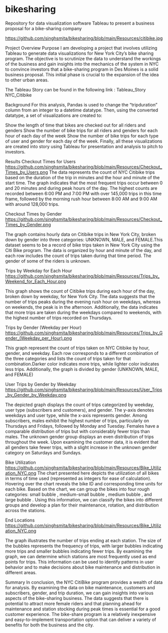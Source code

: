 # bikesharing
Repository for data visualization software  Tableau to present a business proposal for a bike-sharing company

https://github.com/singhsmita/bikesharing/blob/main/Resources/citibike.jpg

Project Overview
Purpose
I am developing a project that involves utilizing Tableau to generate data visualizations for New York City’s bike sharing program. The objective is to scrutinize the data to understand the workings of the business and gain insights into the mechanics of the system in NYC to convince investors that a bike-sharing program in Des Moines is a solid business proposal. This initial phase is crucial to the expansion of the idea to other urban areas.

The Tableau Story can be found in the following link : Tableau_Story NYC_Citibike

Background
For this analysis, Pandas is used to change the “tripduration” column from an integer to a datetime datatype. Then, using the converted datatype, a set of visualizations are created to:

Show the length of time that bikes are checked out for all riders and genders
Show the number of bike trips for all riders and genders for each hour of each day of the week
Show the number of bike trips for each type of user and gender for each day of the week.
Finally, all these visualizations are created into story using Tableau for presentation and analysis to pitch to investors.

Results
Checkout Times for Users
https://github.com/singhsmita/bikesharing/blob/main/Resources/Checkout_Times_by_Users.png
The data represents the count of NYC Citibike trips based on the duration of the trip in minutes and the hour and minute of the start time. The graph indicates that the most frequent trips occur between 0 and 20 minutes and during peak hours of the day. The highest counts are recorded between 6:00 PM and 7:00 PM with over 145,000 trips in this time frame, followed by the morning rush hour between 8:00 AM and 9:00 AM with around 128,000 trips.

Checkout Times by Gender
https://github.com/singhsmita/bikesharing/blob/main/Resources/Checkout_Times_by_Gender.png

The graph contains hourly data on Citibike trips in New York City, broken down by gender into three categories: UNKNOWN, MALE, and FEMALE.This dataset seems to be a record of bike trips taken in New York City using the Citi Bike program. The data is organized by hour and minute of the day, and each row includes the count of trips taken during that time period. The gender of some of the riders is unknown.

Trips by Weekday for Each Hour
https://github.com/singhsmita/bikesharing/blob/main/Resources/Trips_by_Weekend_for_Each_Hour.png

This graph shows the count of Citibike trips during each hour of the day, broken down by weekday, for New York City. The data suggests that the number of trips peaks during the evening rush hour on weekdays, whereas on weekends, the peak is in the afternoon. Additionally, the data indicates that more trips are taken during the weekdays compared to weekends, with the highest number of trips recorded on Thursdays.

Trips by Gender (Weekday per Hour)
https://github.com/singhsmita/bikesharing/blob/main/Resources/Trips_by_Gender_(Weekday_per_Hour).png

This graph represent the count of trips taken on NYC Citibike by hour, gender, and weekday. Each row corresponds to a different combination of the three categories and lists the count of trips taken for that combination.Darker color indicates more trips, while lighter color indicates less trips. Additionally, the graph is divided by gender (UNKNOWN, MALE, and FEMALE)

User Trips by Gender by Weekday
https://github.com/singhsmita/bikesharing/blob/main/Resources/User_Trips_by_Gender_by_Weekday.png

The depicted graph displays the count of trips categorized by weekday, user type (subscribers and customers), and gender. The y-axis denotes weekdays and user type, while the x-axis represents gender. Among subscribers, males exhibit the highest number of trips, particularly on Thursdays and Fridays, followed by Monday and Tuesday. Females have a comparable distribution of trips but with considerably fewer trips than males. The unknown gender group displays an even distribution of trips throughout the week. Upon examining the customer data, it is evident that all genders take fewer trips, with a slight increase in the unknown gender category on Saturdays and Sundays.

Bike Utilization
https://github.com/singhsmita/bikesharing/blob/main/Resources/Bike_Utilization_NYC.png
The chart presented here depicts the utilization of all bikes in terms of time used (represented as integers for ease of calculation). Hovering over the chart reveals the bike ID and corresponding time units for each bike. Based on the chart, we can group the bikes into four rough categories: small bubble , medium-small bubble , medium bubble , and large bubble . Using this information, we can classify the bikes into different groups and develop a plan for their maintenance, rotation, and distribution across the stations.

End Locations
https://github.com/singhsmita/bikesharing/blob/main/Resources/Bike_Utilization_NYC.png

The graph illustrates the number of trips ending at each station. The size of the bubbles represents the frequency of trips, with larger bubbles indicating more trips and smaller bubbles indicating fewer trips. By examining the graph, we can determine which stations are most frequently used as end points for trips. This information can be used to identify patterns in user behavior and to make decisions about bike maintenance and distribution in different areas.

Summary
In conclusion, the NYC CitiBike program provides a wealth of data for analysis. By examining the data on bike maintenance, customers and subscribers, gender, and trip duration, we can gain insights into various aspects of the bike-sharing business. The data suggests that there is potential to attract more female riders and that planning ahead for maintenance and station stocking during peak times is essential for a good customer experience. The bike-share program is a relatively inexpensive and easy-to-implement transportation option that can deliver a variety of benefits for both the business and the city.
